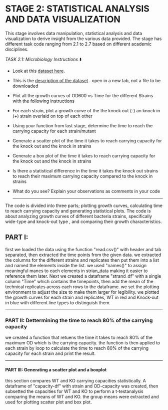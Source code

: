 # **STAGE 2: STATISTICAL ANALYSIS AND DATA VISUALIZATION**
This stage involves data manipulation, statistical analysis and data visualization to derive insight from the various data provided. The stage has different task code ranging from 2.1 to 2.7 based on different academic disciplines. 

_TASK 2.1: Microbiology_
_Instructions_ ⬇️
- Look at this [dataset here](https://raw.githubusercontent.com/HackBio-Internship/2025_project_collection/refs/heads/main/Python/Dataset/mcgc.tsv).
- This is the [description of the dataset](https://github.com/HackBio-Internship/2025_project_collection/blob/main/Python/Dataset/mcgc_METADATA.txt) . open in a new tab, not a file to be downloaded
- Plot all the growth curves of OD600 vs Time for the different Strains with the following instructions
- For each strain, plot a growth curve of the the knock out (-) an knock in (+) strain overlaid on top of each other
- Using your function from last stage, determine the time to reach the carrying capacity for each strain/mutant
- Generate a scatter plot of the time it takes to reach carrying capacity for the knock out and the knock in strains
- Generate a box plot of the time it takes to reach carrying capacity for the knock out and the knock in strains
- Is there a statistical difference in the time it takes the knock out strains to reach their maximum carrying capacity compared to the knock in strains
- What do you see? Explain your observations as comments in your code

  ---

The code is divided into three parts; plotting growth curves, calculating time to reach carrying capacity and generating statistical plots. The code is about analyzing growth curves of different bacteria strains, specifically wide-type and knock-out type , and comparing their growth characteristics. 

## PART I:
first we loaded the data using the function "read.csv()" with header and tab separated, then extracted the time points from the given data. we extracted the columns for the different strains and replicates then put them into a list and named the elements inside the list. we used "names()" to assign meaningful manes to each elements in strian_data making it easier to reference them later. Next we created a dataframe "strand_df" with a single column "Time" which contains the timepoints, then add the mean of the technical replicates across each rows to the dataframe. we set the plotting environment to adjust the size to make them larger for legibility. we plotted the growth curves for each strain and replicates, WT in red and Knock-out in blue with different line types to distinguish them. 

---

### PART II: Dettermining the time to reach 80% of the carrying capacity 
we created a function that retuens the time it takes to reach 80% of the maximum OD which is the carrying capacity. the function is then applied to each strain by loop to calculate the time to reach 80% of the carrying capacity for each strain and print the result. 

---

#### PART III: Generating a scatter plot and a boxplot
this section compares WT and KO carrying capacities statistically. A dataframe of "capacity-df" with strain and OD-capacity was created, then subsetted the capacities for WT and KO to perform a t-testanalysis comparing the means of WT and KO. the group means were extracted and used for plotting scatter plot and box plot.
